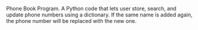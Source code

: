 Phone Book Program. 
A Python code that lets user store, search, and update phone numbers using a dictionary. 
If the same name is added again, the phone number will be replaced with the new one. 
